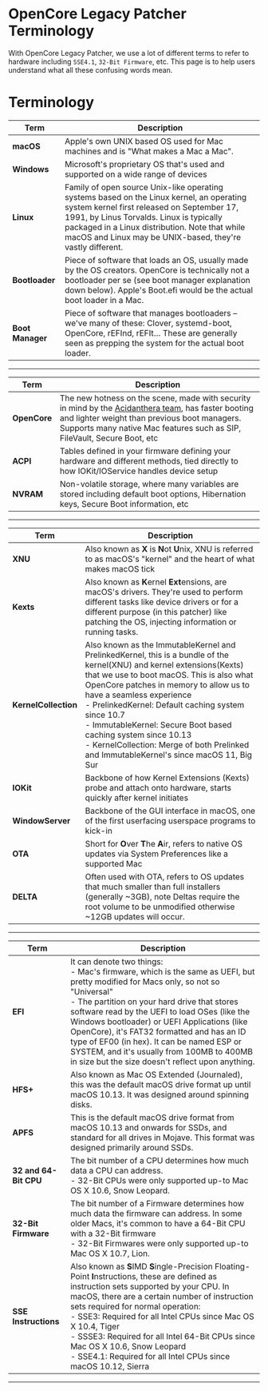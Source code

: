 # OpenCore Legacy Patcher Terminology

With OpenCore Legacy Patcher, we use a lot of different terms to refer to hardware including `SSE4.1`, `32-Bit Firmware`, etc. This page is to help users understand what all these confusing words mean.

# Terminology

Term | Description
--- | ---
**macOS**        | Apple's own UNIX based OS used for Mac machines and is "What makes a Mac a Mac".
**Windows**      | Microsoft's proprietary OS that's used and supported on a wide range of devices
**Linux**        | Family of open source Unix-like operating systems based on the Linux kernel, an operating system kernel first released on September 17, 1991, by Linus Torvalds. Linux is typically packaged in a Linux distribution. Note that while macOS and Linux may be UNIX-based, they're vastly different.
**Bootloader**   | Piece of software that loads an OS, usually made by the OS creators. OpenCore is technically not a bootloader per se (see boot manager explanation down below). Apple's Boot.efi would be the actual boot loader in a Mac.
**Boot Manager** | Piece of software that manages bootloaders – we've many of these: Clover, systemd-boot, OpenCore, rEFInd, rEFIt… These are generally seen as prepping the system for the actual boot loader.
---
Term | Description
--- | ---
**OpenCore**   | The new hotness on the scene, made with security in mind by the [Acidanthera team](https://github.com/acidanthera), has faster booting and lighter weight than previous boot managers. Supports many native Mac features such as SIP, FileVault, Secure Boot, etc
**ACPI**   | Tables defined in your firmware defining your hardware and different methods, tied directly to how IOKit/IOService handles device setup
**NVRAM**   | Non-volatile storage, where many variables are stored including default boot options, Hibernation keys, Secure Boot information, etc
---
Term | Description
--- | ---
**XNU**    | Also known as **X** is **N**ot **U**nix, XNU is referred to as macOS's "kernel" and the heart of what makes macOS tick
**Kexts**   | Also known as **K**ernel **Ext**ensions, are macOS's drivers. They're used to perform different tasks like device drivers or for a different purpose (in this patcher) like patching the OS, injecting information or running tasks.
**KernelCollection**   | Also known as the ImmutableKernel and PrelinkedKernel, this is a bundle of the kernel(XNU) and kernel extensions(Kexts) that we use to boot macOS. This is also what OpenCore patches in memory to allow us to have a seamless experience <br/>- PrelinkedKernel: Default caching system since 10.7 <br/>- ImmutableKernel: Secure Boot based caching system since 10.13 <br/>- KernelCollection: Merge of both Prelinked and ImmutableKernel's since macOS 11, Big Sur
**IOKit**   | Backbone of how Kernel Extensions (Kexts) probe and attach onto hardware, starts quickly after kernel initiates
**WindowServer**   | Backbone of the GUI interface in macOS, one of the first userfacing userspace programs to kick-in
**OTA**   | Short for **O**ver **T**he **A**ir, refers to native OS updates via System Preferences like a supported Mac
**DELTA**   | Often used with OTA, refers to OS updates that much smaller than full installers (generally ~3GB), note Deltas require the root volume to be unmodified otherwise ~12GB updates will occur.
---
Term | Description
--- | ---
**EFI**   | It can denote two things: <br/>- Mac's firmware, which is the same as UEFI, but pretty modified for Macs only, so not so "Universal" <br/>- The partition on your hard drive that stores software read by the UEFI to load OSes (like the Windows bootloader) or UEFI Applications (like OpenCore), it's FAT32 formatted and has an ID type of EF00 (in hex). It can be named ESP or SYSTEM, and it's usually from 100MB to 400MB in size but the size doesn't reflect upon anything.
**HFS+**   | Also known as Mac OS Extended (Journaled), this was the default macOS drive format up until macOS 10.13. It was designed around spinning disks.
**APFS**   | This is the default macOS drive format from macOS 10.13 and onwards for SSDs, and standard for all drives in Mojave. This format was designed primarily around SSDs.
**32 and 64-Bit CPU**   | The bit number of a CPU determines how much data a CPU can address. <br/>- 32-Bit CPUs were only supported up-to Mac OS X 10.6, Snow Leopard.
**32-Bit Firmware**   | The bit number of a Firmware determines how much data the firmware can address. In some older Macs, it's common to have a 64-Bit CPU with a 32-Bit firmware<br/>- 32-Bit Firmwares were only supported up-to Mac OS X 10.7, Lion.
**SSE Instructions**   | Also known as **S**IMD **S**ingle-Precision Floating-Point **I**nstructions,  these are defined as instruction sets supported by your CPU. In macOS, there are a certain number of instruction sets required for normal operation: <br/>- SSE3: Required for all Intel CPUs since Mac OS X 10.4, Tiger <br/>- SSSE3: Required for all Intel 64-Bit CPUs since Mac OS X 10.6, Snow Leopard  <br/>- SSE4.1: Required for all Intel CPUs since macOS 10.12, Sierra
---
